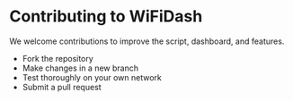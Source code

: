 # Contributing to WiFiDash

We welcome contributions to improve the script, dashboard, and features.

- Fork the repository
- Make changes in a new branch
- Test thoroughly on your own network
- Submit a pull request
